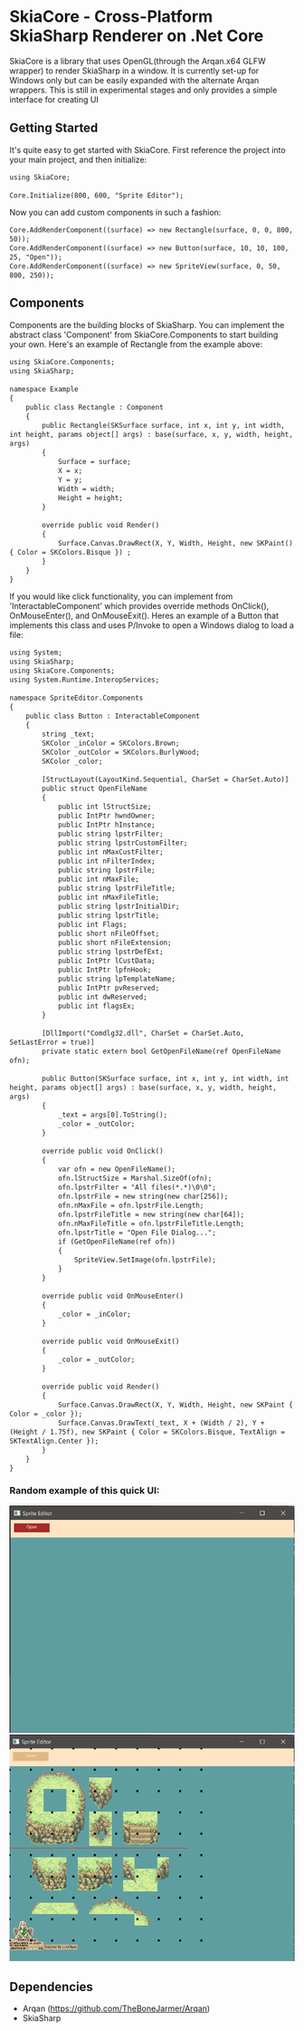 # SkiaCore - Cross-Platform SkiaSharp Renderer on .Net Core

SkiaCore is a library that uses OpenGL(through the Arqan.x64 GLFW wrapper) to render SkiaSharp in a window. It is currently set-up for Windows only but can be easily expanded with
the alternate Arqan wrappers. This is still in experimental stages and only provides a simple interface for creating UI

## Getting Started

It's quite easy to get started with SkiaCore. First reference the project into your main project, and then initialize:

```
using SkiaCore;

Core.Initialize(800, 600, "Sprite Editor");
```

Now you can add custom components in such a fashion:
```
Core.AddRenderComponent((surface) => new Rectangle(surface, 0, 0, 800, 50));
Core.AddRenderComponent((surface) => new Button(surface, 10, 10, 100, 25, "Open"));
Core.AddRenderComponent((surface) => new SpriteView(surface, 0, 50, 800, 250));
```

## Components

Components are the building blocks of SkiaSharp. You can implement the abstract class 'Component' from SkiaCore.Components to start building your own. Here's an example of Rectangle
from the example above:

```
using SkiaCore.Components;
using SkiaSharp;

namespace Example
{
    public class Rectangle : Component
    {
        public Rectangle(SKSurface surface, int x, int y, int width, int height, params object[] args) : base(surface, x, y, width, height, args)
        {
            Surface = surface;
            X = x;
            Y = y;
            Width = width;
            Height = height;
        }

        override public void Render()
        {
            Surface.Canvas.DrawRect(X, Y, Width, Height, new SKPaint() { Color = SKColors.Bisque }) ;
        }
    }
}
```

If you would like click functionality, you can implement from 'InteractableComponent' which provides override methods OnClick(), OnMouseEnter(), and OnMouseExit(). Heres an example
of a Button that implements this class and uses P/Invoke to open a Windows dialog to load a file:

```
using System;
using SkiaSharp;
using SkiaCore.Components;
using System.Runtime.InteropServices;

namespace SpriteEditor.Components
{
    public class Button : InteractableComponent
    {
        string _text;
        SKColor _inColor = SKColors.Brown;
        SKColor _outColor = SKColors.BurlyWood;
        SKColor _color;

        [StructLayout(LayoutKind.Sequential, CharSet = CharSet.Auto)]
        public struct OpenFileName
        {
            public int lStructSize;
            public IntPtr hwndOwner;
            public IntPtr hInstance;
            public string lpstrFilter;
            public string lpstrCustomFilter;
            public int nMaxCustFilter;
            public int nFilterIndex;
            public string lpstrFile;
            public int nMaxFile;
            public string lpstrFileTitle;
            public int nMaxFileTitle;
            public string lpstrInitialDir;
            public string lpstrTitle;
            public int Flags;
            public short nFileOffset;
            public short nFileExtension;
            public string lpstrDefExt;
            public IntPtr lCustData;
            public IntPtr lpfnHook;
            public string lpTemplateName;
            public IntPtr pvReserved;
            public int dwReserved;
            public int flagsEx;
        }

        [DllImport("Comdlg32.dll", CharSet = CharSet.Auto, SetLastError = true)]
        private static extern bool GetOpenFileName(ref OpenFileName ofn);

        public Button(SKSurface surface, int x, int y, int width, int height, params object[] args) : base(surface, x, y, width, height, args)
        {
            _text = args[0].ToString();
            _color = _outColor;
        }

        override public void OnClick()
        {
            var ofn = new OpenFileName();
            ofn.lStructSize = Marshal.SizeOf(ofn);
            ofn.lpstrFilter = "All files(*.*)\0\0";
            ofn.lpstrFile = new string(new char[256]);
            ofn.nMaxFile = ofn.lpstrFile.Length;
            ofn.lpstrFileTitle = new string(new char[64]);
            ofn.nMaxFileTitle = ofn.lpstrFileTitle.Length;
            ofn.lpstrTitle = "Open File Dialog...";
            if (GetOpenFileName(ref ofn)) 
            {
                SpriteView.SetImage(ofn.lpstrFile);
            }
        }

        override public void OnMouseEnter()
        {
            _color = _inColor;
        }

        override public void OnMouseExit()
        {
            _color = _outColor;
        }

        override public void Render()
        {
            Surface.Canvas.DrawRect(X, Y, Width, Height, new SKPaint { Color = _color });
            Surface.Canvas.DrawText(_text, X + (Width / 2), Y + (Height / 1.75f), new SKPaint { Color = SKColors.Bisque, TextAlign = SKTextAlign.Center });
        }
    }
}

```

### Random example of this quick UI:
![1](1.PNG)
![2](2.PNG)

## Dependencies
- Arqan (https://github.com/TheBoneJarmer/Arqan)
- SkiaSharp
